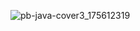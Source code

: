 
![pb-java-cover3_175612319](https://github.com/user-attachments/assets/113dd553-e4e9-4cc3-a1c1-af5236a95f07)

